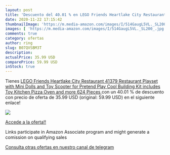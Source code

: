 ```yaml
---
layout: post
title: 'Descuento del 40.01 % en LEGO Friends Heartlake City Restaurant 4'
date: 2020-11-22 17:15:42
thumbnailImage: 'https://m.media-amazon.com/images/I/514GaugL5VL._SL200_.jpg'
images: [ 'https://m.media-amazon.com/images/I/514GaugL5VL._SL200_.jpg' ]
comments: true
category: ofertas
author: ring
slug: B07QVSBM3T
description:
actualPrice: 35.99 USD
comparePrice: 59.99 USD
inStock: true
---
```


Tienes [LEGO Friends Heartlake City Restaurant 41379 Restaurant Playset with Mini Dolls and Toy Scooter for Pretend Play  Cool Building Kit includes Toy Kitchen  Pizza Oven and more  624 Pieces ](https://www.amazon.com/dp/B07QVSBM3T/?tag=redken08-20) con un 40.01 % de descuento con precio de oferta de 35.99 USD (original: 59.99 USD) en el siguiente enlace!

[![](https://m.media-amazon.com/images/I/514GaugL5VL._SL200_.jpg)](https://www.amazon.com/dp/B07QVSBM3T/?tag=redken08-20)

[Accede a la oferta!!](https://www.amazon.com/dp/B07QVSBM3T/?tag=redken08-20)

Links participate in Amazon Associate program and might generate a comission on qualifying sales

[Consulta otras ofertas en nuestro canal de telegram](https://t.me/s/ofertas25)
